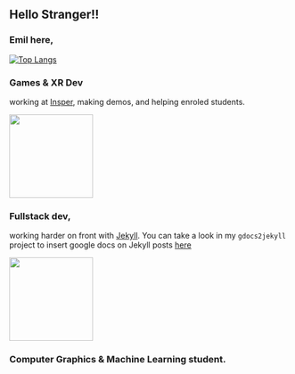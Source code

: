 ## Hello Stranger!! 
### Emil here, 

[![Top Langs](https://github-readme-stats.vercel.app/api/top-langs/?username=emilfreme&layout=compact)](https://github.com/emilfreme)

### **Games & XR Dev** 

working at [Insper](https://github.com/Insper), making demos, and helping enroled students.

<img src="https://media3.giphy.com/media/xT5LMXA2FClO5yvy80/giphy.gif?cid=ecf05e47nq71ba8jg3dso2dcuq8qjvz1f8p53lnalpqjssb2&rid=giphy.gif" width=150>


### **Fullstack dev**, 

working harder on front with [Jekyll](https://github.com/jekyll/jekyll). You can take a look in my `gdocs2jekyll` project to insert google docs on Jekyll posts [here](https://github.com/EmilFreme/gdocs2jekyll)

<img src="https://media2.giphy.com/media/zOvBKUUEERdNm/giphy.gif?cid=ecf05e473a4021mchk2yeoclfcv9tse0a6kpgh9w5rherp1s&rid=giphy.gif" width=150>


### Computer Graphics & Machine Learning student. 



<!--
**EmilFreme/EmilFreme** is a ✨ _special_ ✨ repository because its `README.md` (this file) appears on your GitHub profile.

Here are some ideas to get you started:

- 🔭 I’m currently working on ...
- 🌱 I’m currently learning ...
- 👯 I’m looking to collaborate on ...
- 🤔 I’m looking for help with ...
- 💬 Ask me about ...
- 📫 How to reach me: ...
- 😄 Pronouns: ...
- ⚡ Fun fact: ...
-->
